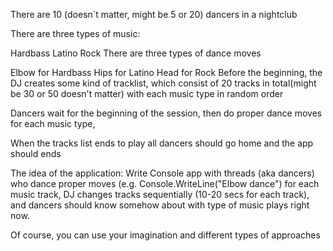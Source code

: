 There are 10 (doesn`t matter, might be 5 or 20) dancers in a nightclub

There are three types of music:

Hardbass
Latino
Rock
There are three types of dance moves

Elbow for Hardbass
Hips for Latino
Head for Rock
Before the beginning, the DJ creates some kind of tracklist, which consist of 20 tracks in total(might be 30 or 50 doesn't matter) with each music type in random order

Dancers wait for the beginning of the session, then do proper dance moves for each music type,

When the tracks list ends to play all dancers should go home and the app should ends

The idea of the application: Write Console app with threads (aka dancers) who dance proper moves (e.g. Console.WriteLine("Elbow dance") for each music track, DJ changes tracks sequentially (10-20 secs for each track), and dancers should know somehow about with type of music plays right now.

Of course, you can use your imagination and different types of approaches